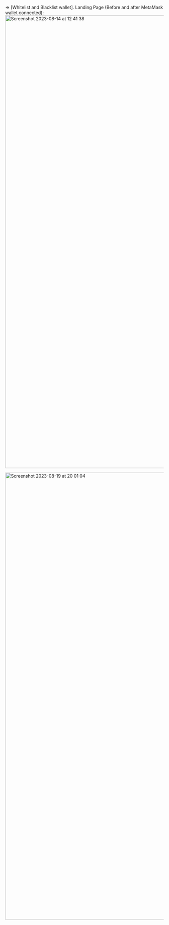

 => [Whitelist and Blacklist wallet]. Landing Page (Before and after MetaMask wallet connected):
 <img width="1435" alt="Screenshot 2023-08-14 at 12 41 38" src="https://github.com/rajeebkm/whitelist_blacklist/assets/97892873/935bad8f-c99f-4c64-ba69-34b2c05e384d">

<img width="1417" alt="Screenshot 2023-08-19 at 20 01 04" src="https://github.com/rajeebkm/whitelist_blacklist/assets/97892873/60400a52-651e-4c21-bc66-8040ec92ec65">
